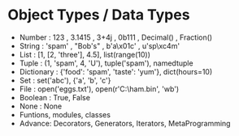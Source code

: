 # Object Types / Data Types

- Number : 123 , 3.1415 , 3+4j , 0b111 , Decimal() , Fraction()
- String : 'spam' , "Bob's" , b'a\x01c' , u'sp\xc4m'
- List :  [1, [2, 'three'], 4.5], list(range(10))
- Tuple : (1, 'spam', 4, 'U'), tuple('spam'), namedtuple
- Dictionary : {'food': 'spam', 'taste': 'yum'}, dict(hours=10)
- Set : set('abc'), {'a', 'b', 'c'}
- File : open('eggs.txt'), open(r'C:\ham.bin', 'wb')
- Boolean : True, False
- None : None
- Funtions, modules, classes
- Advance: Decorators, Generators, Iterators, MetaProgramming